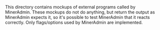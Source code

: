 This directory contains mockups of external programs called by MinerAdmin.
These mockups do not do anything, but return the output as MinerAdmin expects
it, so it's possible to test MinerAdmin that it reacts correctly. Only
flags/options used by MinerAdmin are implemented.
